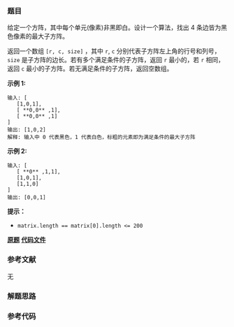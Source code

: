 ### 题目
给定一个方阵，其中每个单元(像素)非黑即白。设计一个算法，找出 4 条边皆为黑色像素的最大子方阵。

返回一个数组 `[r, c, size]` ，其中 `r`, `c` 分别代表子方阵左上角的行号和列号，`size`
是子方阵的边长。若有多个满足条件的子方阵，返回 `r` 最小的，若 `r` 相同，返回 `c` 最小的子方阵。若无满足条件的子方阵，返回空数组。

**示例 1:**

    
    
    输入: [
       [1,0,1],
       [ **0,0** ,1],
       [ **0,0** ,1]
    ]
    输出: [1,0,2]
    解释: 输入中 0 代表黑色，1 代表白色，标粗的元素即为满足条件的最大子方阵
    

**示例 2:**

    
    
    输入: [
       [ **0** ,1,1],
       [1,0,1],
       [1,1,0]
    ]
    输出: [0,0,1]
    

**提示：**

  * `matrix.length == matrix[0].length <= 200`

 **[原题](https://leetcode-cn.com/problems/max-black-square-lcci/)**    **[代码文件]()**


### 参考文献
无

### 解题思路




### 参考代码

```go


```




